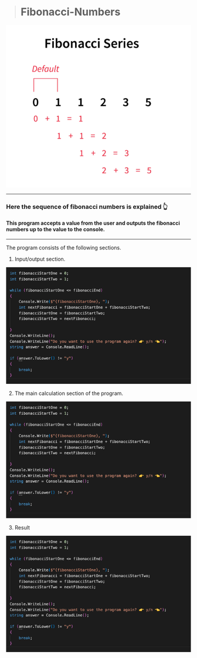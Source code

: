 > # Fibonacci-Numbers

![fibonacci img](/images/Screenshot%202024-06-08%20at%207.40.19%20PM.png)

------------------------------------------------
### Here the sequence of fibonacci numbers is explained 👆

#### This program accepts a value from the user and outputs the fibonacci numbers up to the value to the console.
------------------------------------------------

The program consists of the following sections. 

1. Input/output section. 

![input](image.png)

2. The main calculation section of the program.

![main section](image.png)

3. Result

![Result](/image.png)